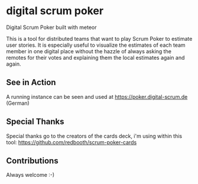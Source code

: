 # digital scrum poker
Digital Scrum Poker built with meteor

This is a tool for distributed teams that want to play Scrum Poker to estimate user stories. It is especially useful to visualize the estimates of each team member in one digital place without the hazzle of always asking the remotes for their votes and explaining them the local estimates again and again.

## See in Action

A running instance can be seen and used at https://poker.digital-scrum.de (German)

## Special Thanks

Special thanks go to the creators of the cards deck, i'm using within this tool: <a href="https://github.com/redbooth/scrum-poker-cards">https://github.com/redbooth/scrum-poker-cards</a>

## Contributions

Always welcome :-)
